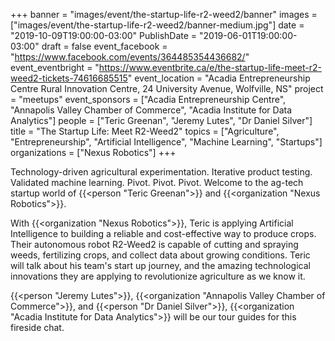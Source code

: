 +++
banner = "images/event/the-startup-life-r2-weed2/banner"
images = ["images/event/the-startup-life-r2-weed2/banner-medium.jpg"]
date = "2019-10-09T19:00:00-03:00"
PublishDate = "2019-06-01T19:00:00-03:00"
draft = false
event_facebook = "https://www.facebook.com/events/364485354436682/"
event_eventbright = "https://www.eventbrite.ca/e/the-startup-life-meet-r2-weed2-tickets-74616685515"
event_location = "Acadia Entrepreneurship Centre Rural Innovation Centre, 24 University Avenue, Wolfville, NS"
project = "meetups"
event_sponsors = ["Acadia Entrepreneurship Centre", "Annapolis Valley Chamber of Commerce", "Acadia Institute for Data Analytics"]
people = ["Teric Greenan", "Jeremy Lutes", "Dr Daniel Silver"]
title = "The Startup Life: Meet R2-Weed2"
topics = ["Agriculture", "Entrepreneurship", "Artificial Intelligence", "Machine Learning", "Startups"]
organizations = ["Nexus Robotics"]
+++

Technology-driven agricultural experimentation.  Iterative product testing. Validated machine learning.  Pivot. Pivot. Pivot.  Welcome to the ag-tech startup world of {{<person "Teric Greenan">}} and {{<organization "Nexus Robotics">}}. 

With {{<organization "Nexus Robotics">}}, Teric is applying Artificial Intelligence to building a reliable and cost-effective way to produce crops. Their autonomous robot R2-Weed2 is capable of cutting and spraying weeds, fertilizing crops, and collect data about growing conditions.  Teric will talk about his team's start up journey, and the amazing technological innovations they are applying to revolutionize agriculture as we know it.

{{<person "Jeremy Lutes">}}, {{<organization "Annapolis Valley Chamber of Commerce">}}, and {{<person "Dr Daniel Silver">}}, {{<organization "Acadia Institute for Data Analytics">}} will be our tour guides for this fireside chat.

